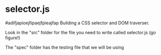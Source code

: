 selector.js
===========
#adifjapioejfipaejfpieajfap
Building a CSS selector and DOM traverser.

Look in the "src" folder for the file you need to write called selector.js (go figure!)

The "spec" folder has the testing file that we will be using

